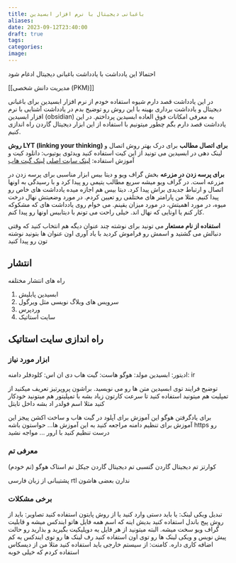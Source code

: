 ```yaml
---
title: باغبانی دیجیتال با نرم افزار ابسیدین
aliases: 
date: 2023-09-12T23:40:00
draft: true
tags: 
categories: 
image:
---
```

احتمالا این یادداشت با یادداشت باغبانی دیجیتال ادغام شود

[[مدیریت دانش شخصی (PKM)]]

در این یادداشت قصد دارم شیوه استفاده خودم از نرم افزار ابسیدین برای باغبانی دیجیتال و یادداشت برداری بهینه با این روش رو توضیح بدم
در یادداشت آشنایی با نرم افزار ابسیدین (obsidian) به معرفی امکانات فوق العاده ابسیدین پرداختم. در این یادداشت قصد دارم بگم چطور میتونیم با استفاده از این ابزار دیجیتال گاردن راه اندازی کنیم.




**روش LYT (linking your thinking) برای اتصال مطالب**
برای درک بهتر روش اتصال و لینک دهی در ابسیدین می تونید از این کیت استفاده کنید
ویدئوی یوتیوب: 
دانلود کیت و آموزش استفاده: [لینک سایت اصلی](https://www.linkingyourthinking.com/lyt-kit-course/onboarding) [لینک گیت هاب](https://github.com/nickmilo/LYT-Kit-in-Mandarin)

**برای پرسه زدن در مزرعه**
بخش گراف ویو و دیتا بیس ابزار مناسبی برای پرسه زدن در مزرعه است. در گراف ویو میشه سریع مطالب یتیمی رو پیدا کرد و با رسیدگی به اونها اتصال و ارتباط جدیدی براش پیدا کرد. دیتا بیس هم اجازه میده یادداشت های خاص رو پیدا کنیم. مثلا من پارامتر های مختلفی رو تعیین کردم.
در مورد وضعیتش نهال درخت میوه، در مورد اهمیتش، در مورد میزان یقینم. می خوام روی یادداشت های که مشکوکه کار کنم یا اونایی که نهال اند. خیلی راحت می تونم با دیتابیس اونها رو پیدا کنم.

**استفاده از نام مستعار**
می تونید برای نوشته چند عنوان دیگه هم انتخاب کنید که وقتی دنبالش می گشتید و اسمش رو فراموش کردید با یاد آوری اون عنوان ها بتونید نوشته تون رو پیدا کنید


## انتشار

راه های انتشار مختلفه
1. ابسیدین پابلیش
2. سرویس های وبلاگ نویسی مثل ویرگول
3. وردپرس
4. سایت استاتیک

## راه اندازی سایت استاتیک

### ابزار مورد نیاز
ادیتور: ابسیدین
مولد: هوگو
هاست: گیت هاب
دی ان اس: کلودفلر
دامنه: ir


توضیح فرایند
توی ابسیدین متن ها رو می نویسید. براشون پروپرتیز تعریف میکنید از تمپلیت هم میتونید استفاده کنید تا سرعت کارتون زیاد بشه با تمپلیتور هم میتونید خودکار کنید مثلا اسم فولدر اد بشه داخل تایتل

برای یادگرفتن هوگو این آموزش
برای آپلود در گیت هاب و ساخت اکشن پیجز این آموزش
برای تنظیم دامنه مراجعه کنید به این آموزش ها... حواستون باشه https رو درست تنظیم کنید با ارور ... مواجه نشید

### معرفی تم
کوارتز
تم دیجیتال گاردن گتسبی
تم دیجیتال گاردن جیکل
تم استاک هوگو (تم خودم)

پشتیبانی از زبان فارسی rtl ندارن بعضی هاشون

### برخی مشکلات
تبدیل ویکی لینک: یا باید دستی وارد کنید یا از روش پایتون استفاده کنید
تصاویر: باید از روش پیج باندل استفاده کنید بدیش اینه که اسم همه فایل هاتو ایندکس میشه و قابلیت گراف ویو سخت میشه. البته میتونید از هر فایل یه دوپلیکیت بگیرید و بذارید رو حالت پیش نویس و ویکی لینک ها رو توی اون استفاده کنید رف لینک ها رو توی ایندکس یه کم اضافه کاری داره.
کامنت: از سیستم خارجی باید استفاده کنید مثلا من از دیسکاس استفاده کردم که خیلی خوبه 
